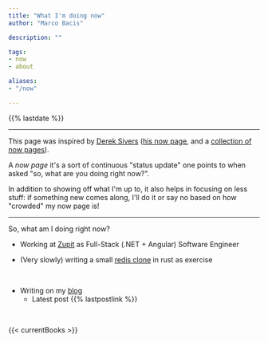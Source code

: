 ```yaml
---
title: "What I'm doing now"
author: "Marco Bacis"

description: ""

tags:
- now
- about

aliases:
- "/now"

---
```


{{% lastdate %}}

---

This page was inspired by [Derek Sivers](https://sive.rs/nowff) ([his now page](https://sive.rs/now), and a [collection of now pages](https://nownownow.com/about)).

A *now page* it's a sort of continuous "status update" one points to when asked "so, what are you doing right now?".

In addition to showing off what I'm up to, it also helps in focusing on less stuff: if something new comes along, I'll do it or say no based on how "crowded" my now page is!

---

So, what am I doing right now?

* Working at [Zupit](https://zupit.it) as Full-Stack (.NET + Angular) Software Engineer

* (Very slowly) writing a small [redis clone](https://github.com/marcobacis/yarrs) in rust as exercise

<br/>

* Writing on my [blog](/blog)
    * Latest post {{% lastpostlink %}}

<br/>

{{< currentBooks >}}


